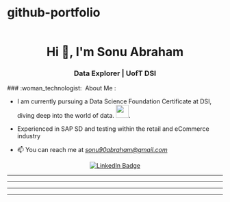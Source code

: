 # github-portfolio
<!-- Centering an Image and Enlarging it-->

<!--Displaying GitHub Profile View Counter -->
<p align="center"><img src="https://komarev.com/ghpvc/?username=SairoTech&style=flat-square&color=blue" alt=""></p>

<!--Introduce yourself !!-->
<h1 align="center">Hi 👋, I'm Sonu Abraham</h1>
<h3 align="center"> Data Explorer | UofT DSI </h3>
### :woman_technologist: &nbsp;About Me :

<!-- Subheading that Describes Roles and Interests -->

- I am currently pursuing a Data Science  Foundation Certificate at DSI, diving deep into the world of data. <img src="https://media.giphy.com/media/WUlplcMpOCEmTGBtBW/giphy.gif" width="30">.

- Experienced in SAP SD and testing within the retail and eCommerce industry

- 📫 You can reach me at *sonu90abraham@gmail.com* 

<!-- Adding a LinkedIn Badge -->
<p align="center">
<a href="www.linkedin.com/in/sonuabraham1"><img src="https://img.shields.io/badge/LinkedIn-blue?style=for-the-badge&logo=linkedin&logoColor=white" alt="LinkedIn Badge"></a>
</p>

---


---



---





---
